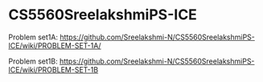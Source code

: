# CS5560SreelakshmiPS-ICE
Problem set1A: https://github.com/Sreelakshmi-N/CS5560SreelakshmiPS-ICE/wiki/PROBLEM-SET-1A/

Problem set1B: https://github.com/Sreelakshmi-N/CS5560SreelakshmiPS-ICE/wiki/PROBLEM-SET-1B
